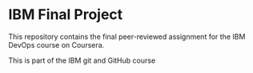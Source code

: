 # IBM Final Project

This repository contains the final peer-reviewed assignment for the IBM DevOps course on Coursera.


This is part of the IBM git and GitHub course



